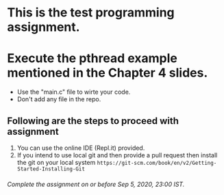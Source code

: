 # This is the test programming assignment.
# Execute the pthread example mentioned in the Chapter 4 slides.
- Use the "main.c" file to wirte your code.
- Don't add any file in the repo.

## Following are the steps to proceed with assignment
1. You can use the online IDE (Repl.it) provided. 
2. If you intend to use local git and then provide a pull request then install the git on your local system `https://git-scm.com/book/en/v2/Getting-Started-Installing-Git`

###### Complete the assignment on or before Sep 5, 2020, 23:00 IST.
